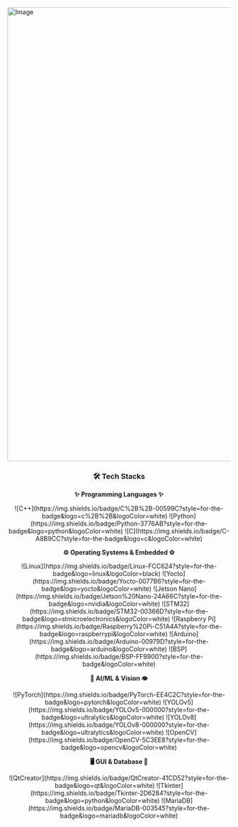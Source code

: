 
<img width="1024" height="1024" alt="Image" src="https://github.com/user-attachments/assets/70105da9-1df4-4adb-9dee-2aea7590bc4b" />


<div align="center">

### 🛠️ Tech Stacks

**✨ Programming Languages ✨**
<p>
  ![C++](https://img.shields.io/badge/C%2B%2B-00599C?style=for-the-badge&logo=c%2B%2B&logoColor=white)
  ![Python](https://img.shields.io/badge/Python-3776AB?style=for-the-badge&logo=python&logoColor=white)
  ![C](https://img.shields.io/badge/C-A8B9CC?style=for-the-badge&logo=c&logoColor=white)
</p>

**⚙️ Operating Systems & Embedded ⚙️**
<p>
  ![Linux](https://img.shields.io/badge/Linux-FCC624?style=for-the-badge&logo=linux&logoColor=black)
  ![Yocto](https://img.shields.io/badge/Yocto-0077B6?style=for-the-badge&logo=yocto&logoColor=white)
  ![Jetson Nano](https://img.shields.io/badge/Jetson%20Nano-24A66C?style=for-the-badge&logo=nvidia&logoColor=white)
  ![STM32](https://img.shields.io/badge/STM32-00366D?style=for-the-badge&logo=stmicroelectronics&logoColor=white)
  ![Raspberry Pi](https://img.shields.io/badge/Raspberry%20Pi-C51A4A?style=for-the-badge&logo=raspberrypi&logoColor=white)
  ![Arduino](https://img.shields.io/badge/Arduino-00979D?style=for-the-badge&logo=arduino&logoColor=white)
  ![BSP](https://img.shields.io/badge/BSP-FF9900?style=for-the-badge&logoColor=white)
</p>

**🧠 AI/ML & Vision 👁️**
<p>
  ![PyTorch](https://img.shields.io/badge/PyTorch-EE4C2C?style=for-the-badge&logo=pytorch&logoColor=white)
  ![YOLOv5](https://img.shields.io/badge/YOLOv5-000000?style=for-the-badge&logo=ultralytics&logoColor=white)
  ![YOLOv8](https://img.shields.io/badge/YOLOv8-000000?style=for-the-badge&logo=ultralytics&logoColor=white)
  ![OpenCV](https://img.shields.io/badge/OpenCV-5C3EE8?style=for-the-badge&logo=opencv&logoColor=white)
</p>

**🖥️ GUI & Database 💾**
<p>
  ![QtCreator](https://img.shields.io/badge/QtCreator-41CD52?style=for-the-badge&logo=qt&logoColor=white)
  ![Tkinter](https://img.shields.io/badge/Tkinter-2D6284?style=for-the-badge&logo=python&logoColor=white)
  ![MariaDB](https://img.shields.io/badge/MariaDB-003545?style=for-the-badge&logo=mariadb&logoColor=white)
</p>

</div>


